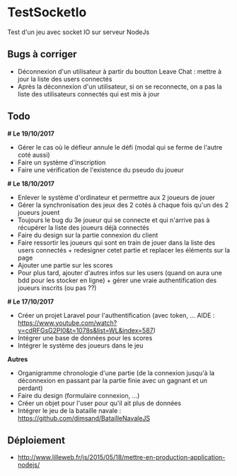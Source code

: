 # TestSocketIo
Test d'un jeu avec socket IO sur serveur NodeJs

## Bugs à corriger
- Déconnexion d'un utilisateur à partir du boutton Leave Chat : mettre à jour la liste des users connectés
- Après la déconnexion d'un utilisateur, si on se reconnecte, on a pas la liste des utilisateurs connectés qui est mis à jour

## Todo

**# Le 19/10/2017**
- Gérer le cas où le défieur annule le défi (modal qui se ferme de l'autre coté aussi)
- Faire un système d'inscription
- Faire une vérification de l'existence du pseudo du joueur

**# Le 18/10/2017**
- Enlever le système d'ordinateur et permettre aux 2 joueurs de jouer
- Gérer la synchronisation des jeux des 2 cotés à chaque fois qu'un des 2 joueurs jouent
- Toujours le bug du 3e joueur qui se connecte et qui n'arrive pas à récupérer la liste des joueurs déjà connectés
- Faire du design sur la partie connexion du client
- Faire ressortir les joueurs qui sont en train de jouer dans la liste des users connectés + redesigner cetet partie et replacer les éléments sur la page
- Ajouter une partie sur les scores
- Pour plus tard, ajouter d'autres infos sur les users (quand on aura une bdd pour les stocker en ligne) + gérer une vraie authentification des joueurs inscrits (ou pas ??)

**# Le 17/10/2017**
- Créer un projet Laravel pour l'authentification (avec token, ... AIDE : https://www.youtube.com/watch?v=cdRFGsG2PI0&t=1078s&list=WL&index=587)
- Intégrer une base de données pour les scores
- Intégrer le système des joueurs dans le jeu

**Autres**
- Organigramme chronologie d'une partie (de la connexion jusqu'à la déconnexion en passant par la partie finie avec un gagnant et un perdant)
- Faire du design (formulaire connexion, ...)
- Créer un objet pour l'user pour qu'il ait plus de données
- Intégrer le jeu de la bataille navale : https://github.com/dimsand/BatailleNavaleJS


## Déploiement
- http://www.lilleweb.fr/js/2015/05/18/mettre-en-production-application-nodejs/